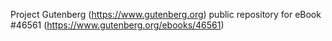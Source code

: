 Project Gutenberg (https://www.gutenberg.org) public repository for eBook #46561 (https://www.gutenberg.org/ebooks/46561)
